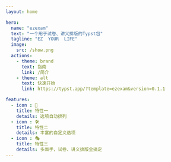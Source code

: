 ```yaml
---
layout: home

hero:
  name: "ezexam"
  text: "一个用于试卷、讲义排版的Typst包"
  tagline: "EZ  YOUR  LIFE"
  image:
    src: /show.png
  actions:
    - theme: brand
      text: 指南
      link: /简介
    - theme: alt
      text: 快速开始
      link: https://typst.app/?template=ezexam&version=0.1.1

features:
  - icon : 🤖
    title: 特性一
    details: 选项自动排列
  - icon : 🛠️
    title: 特性二
    details: 丰富的自定义选项
  - icon : 🎭
    title: 特性三
    details: 多面手，试卷、讲义排版全搞定
---
```


